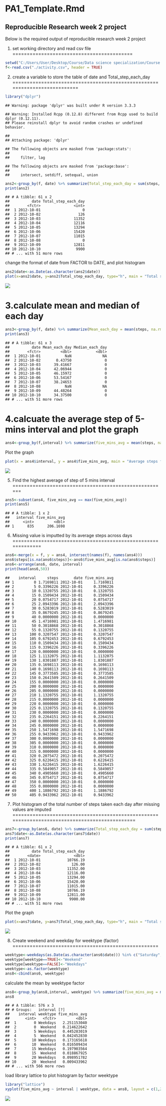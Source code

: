 PA1\_Template.Rmd
================

Reproducible Research week 2 project
------------------------------------

Below is the required output of reproducible research week 2 project

1. set working directory and read csv file
==========================================

``` r
setwd("C:/Users/User/Desktop/Course/Data science specialization/Course 5 week 2")
f<-read.csv("./activity.csv", header = TRUE)
```

2. create a variable to store the table of date and Total\_step\_each\_day
==========================================================================

``` r
library("dplyr")
```

    ## Warning: package 'dplyr' was built under R version 3.3.3

    ## Warning: Installed Rcpp (0.12.8) different from Rcpp used to build dplyr (0.12.11).
    ## Please reinstall dplyr to avoid random crashes or undefined behavior.

    ## 
    ## Attaching package: 'dplyr'

    ## The following objects are masked from 'package:stats':
    ## 
    ##     filter, lag

    ## The following objects are masked from 'package:base':
    ## 
    ##     intersect, setdiff, setequal, union

``` r
ans2<-group_by(f, date) %>% summarize(Total_step_each_day = sum(steps, na.rm = TRUE))
print(ans2)
```

    ## # A tibble: 61 x 2
    ##          date Total_step_each_day
    ##        <fctr>               <int>
    ##  1 2012-10-01                   0
    ##  2 2012-10-02                 126
    ##  3 2012-10-03               11352
    ##  4 2012-10-04               12116
    ##  5 2012-10-05               13294
    ##  6 2012-10-06               15420
    ##  7 2012-10-07               11015
    ##  8 2012-10-08                   0
    ##  9 2012-10-09               12811
    ## 10 2012-10-10                9900
    ## # ... with 51 more rows

change the format of date from FACTOR to DATE, and plot histogram

``` r
ans2$date<-as.Date(as.character(ans2$date))
plot(x=ans2$date, y=ans2$Total_step_each_day, type="h", main = "Total step each day", xlab = "Date", ylab = "Total step")
```

![](PA1_template_files/figure-markdown_github-ascii_identifiers/unnamed-chunk-3-1.png)

3.calculate mean and median of each day
=======================================

``` r
ans3<-group_by(f, date) %>% summarize(Mean_each_day = mean(steps, na.rm = TRUE), Median_each_day = median(steps, na.rm = TRUE))
print(ans3)
```

    ## # A tibble: 61 x 3
    ##          date Mean_each_day Median_each_day
    ##        <fctr>         <dbl>           <dbl>
    ##  1 2012-10-01           NaN              NA
    ##  2 2012-10-02       0.43750               0
    ##  3 2012-10-03      39.41667               0
    ##  4 2012-10-04      42.06944               0
    ##  5 2012-10-05      46.15972               0
    ##  6 2012-10-06      53.54167               0
    ##  7 2012-10-07      38.24653               0
    ##  8 2012-10-08           NaN              NA
    ##  9 2012-10-09      44.48264               0
    ## 10 2012-10-10      34.37500               0
    ## # ... with 51 more rows

4.calcuate the average step of 5-mins interval and plot the graph
=================================================================

``` r
ans4<-group_by(f,interval) %>% summarize(five_mins_avg = mean(steps, na.rm = TRUE))
```

Plot the graph

``` r
plot(x = ans4$interval, y = ans4$five_mins_avg, main = "Average steps for 5 mins interval", xlab = "5 mins interval", ylab = "average steps", type = "l")
```

![](PA1_template_files/figure-markdown_github-ascii_identifiers/unnamed-chunk-6-1.png)

5. Find the highest average of step of 5 mins interval
======================================================

``` r
ans5<-subset(ans4, five_mins_avg == max(five_mins_avg))
print(ans5)
```

    ## # A tibble: 1 x 2
    ##   interval five_mins_avg
    ##      <int>         <dbl>
    ## 1      835      206.1698

6. Missing value is imputted by its average steps across days
=============================================================

``` r
ans6<-merge(x = f, y = ans4, intersect(names(f), names(ans4)))
ans6$steps[is.na(ans6$steps)]<-ans6$five_mins_avg[is.na(ans6$steps)]
ans6<-arrange(ans6, date, interval)
print(head(ans6,50))
```

    ##    interval     steps       date five_mins_avg
    ## 1         0 1.7169811 2012-10-01     1.7169811
    ## 2         5 0.3396226 2012-10-01     0.3396226
    ## 3        10 0.1320755 2012-10-01     0.1320755
    ## 4        15 0.1509434 2012-10-01     0.1509434
    ## 5        20 0.0754717 2012-10-01     0.0754717
    ## 6        25 2.0943396 2012-10-01     2.0943396
    ## 7        30 0.5283019 2012-10-01     0.5283019
    ## 8        35 0.8679245 2012-10-01     0.8679245
    ## 9        40 0.0000000 2012-10-01     0.0000000
    ## 10       45 1.4716981 2012-10-01     1.4716981
    ## 11       50 0.3018868 2012-10-01     0.3018868
    ## 12       55 0.1320755 2012-10-01     0.1320755
    ## 13      100 0.3207547 2012-10-01     0.3207547
    ## 14      105 0.6792453 2012-10-01     0.6792453
    ## 15      110 0.1509434 2012-10-01     0.1509434
    ## 16      115 0.3396226 2012-10-01     0.3396226
    ## 17      120 0.0000000 2012-10-01     0.0000000
    ## 18      125 1.1132075 2012-10-01     1.1132075
    ## 19      130 1.8301887 2012-10-01     1.8301887
    ## 20      135 0.1698113 2012-10-01     0.1698113
    ## 21      140 0.1698113 2012-10-01     0.1698113
    ## 22      145 0.3773585 2012-10-01     0.3773585
    ## 23      150 0.2641509 2012-10-01     0.2641509
    ## 24      155 0.0000000 2012-10-01     0.0000000
    ## 25      200 0.0000000 2012-10-01     0.0000000
    ## 26      205 0.0000000 2012-10-01     0.0000000
    ## 27      210 1.1320755 2012-10-01     1.1320755
    ## 28      215 0.0000000 2012-10-01     0.0000000
    ## 29      220 0.0000000 2012-10-01     0.0000000
    ## 30      225 0.1320755 2012-10-01     0.1320755
    ## 31      230 0.0000000 2012-10-01     0.0000000
    ## 32      235 0.2264151 2012-10-01     0.2264151
    ## 33      240 0.0000000 2012-10-01     0.0000000
    ## 34      245 0.0000000 2012-10-01     0.0000000
    ## 35      250 1.5471698 2012-10-01     1.5471698
    ## 36      255 0.9433962 2012-10-01     0.9433962
    ## 37      300 0.0000000 2012-10-01     0.0000000
    ## 38      305 0.0000000 2012-10-01     0.0000000
    ## 39      310 0.0000000 2012-10-01     0.0000000
    ## 40      315 0.0000000 2012-10-01     0.0000000
    ## 41      320 0.2075472 2012-10-01     0.2075472
    ## 42      325 0.6226415 2012-10-01     0.6226415
    ## 43      330 1.6226415 2012-10-01     1.6226415
    ## 44      335 0.5849057 2012-10-01     0.5849057
    ## 45      340 0.4905660 2012-10-01     0.4905660
    ## 46      345 0.0754717 2012-10-01     0.0754717
    ## 47      350 0.0000000 2012-10-01     0.0000000
    ## 48      355 0.0000000 2012-10-01     0.0000000
    ## 49      400 1.1886792 2012-10-01     1.1886792
    ## 50      405 0.9433962 2012-10-01     0.9433962

7. Plot histogram of the total number of steps taken each day after missing values are imputed
==============================================================================================

``` r
ans7<-group_by(ans6, date) %>% summarize(Total_step_each_day = sum(steps, na.rm = TRUE))
ans7$date<-as.Date(as.character(ans7$date))
print(ans7)
```

    ## # A tibble: 61 x 2
    ##          date Total_step_each_day
    ##        <date>               <dbl>
    ##  1 2012-10-01            10766.19
    ##  2 2012-10-02              126.00
    ##  3 2012-10-03            11352.00
    ##  4 2012-10-04            12116.00
    ##  5 2012-10-05            13294.00
    ##  6 2012-10-06            15420.00
    ##  7 2012-10-07            11015.00
    ##  8 2012-10-08            10766.19
    ##  9 2012-10-09            12811.00
    ## 10 2012-10-10             9900.00
    ## # ... with 51 more rows

Plot the graph

``` r
plot(x=ans7$date, y=ans7$Total_step_each_day, type="h", main = "Total step each day after imputted missing value", xlab = "Date", ylab = "Total step")
```

![](PA1_template_files/figure-markdown_github-ascii_identifiers/unnamed-chunk-10-1.png)

8. Create weekend and weekday for weektype (factor)
===================================================

``` r
weektype<-weekdays(as.Date(as.character(ans6$date))) %in% c("Saturday", "Sunday")
weektype[weektype==TRUE]<-"Weekend"
weektype[weektype==FALSE]<-"Weekdays"
weektype<-as.factor(weektype)
ans8<-cbind(ans6, weektype)
```

calculate the mean by weektype factor

``` r
ans8<-group_by(ans8,interval, weektype) %>% summarize(five_mins_avg = mean(steps, na.rm = TRUE))
ans8
```

    ## # A tibble: 576 x 3
    ## # Groups:   interval [?]
    ##    interval weektype five_mins_avg
    ##       <int>   <fctr>         <dbl>
    ##  1        0 Weekdays   2.251153040
    ##  2        0  Weekend   0.214622642
    ##  3        5 Weekdays   0.445283019
    ##  4        5  Weekend   0.042452830
    ##  5       10 Weekdays   0.173165618
    ##  6       10  Weekend   0.016509434
    ##  7       15 Weekdays   0.197903564
    ##  8       15  Weekend   0.018867925
    ##  9       20 Weekdays   0.098951782
    ## 10       20  Weekend   0.009433962
    ## # ... with 566 more rows

load library lattice to plot histogram by factor weektype

``` r
library("lattice")
xyplot(five_mins_avg ~ interval | weektype, data = ans8, layout = c(1,2), type = "l", ylab = "Average steps of 5mins interval")
```

![](PA1_template_files/figure-markdown_github-ascii_identifiers/unnamed-chunk-13-1.png)
